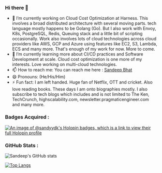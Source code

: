### Hi there 👋

- 🔭 I’m currently working on Cloud Cost Optimization at Harness. This involves a broad distributed architecture with several moving parts. tech language mostly happens to be Golang (Go). But I also work with Envoy, K8s, PostgreSQL, Redis, Queuing stack and a little bit of scripting occasionally. Work also involves lots of cloud technologies across cloud providers like AWS, GCP and Azure using features like EC2, S3, Lambda, ECS and many more. That's enough of my work for now. More to come.
- 🌱 I’m currently learning more about CI/CD practices and Software Development at scale. Cloud cost optimization is one more of my interests. Love working on multi-cloud technologies. 
- 📫 How to reach me: You can reach me here : [Sandeep Bhat](https://www.linkedin.com/in/sandeephbhat/ "Sandeep's LinkedIn")
- 😄 Pronouns: (He/His/Him)
- ⚡ Fun fact: I am left handed. Huge fan of Netflix, OTT and cricket. Also love reading books. These days I am onto biographies mostly. I also subscribe to tech blogs which includes and is not limited to The Ken, TechCrunch, highscalability.com, newsletter.pragmaticengineer.com and many more.

### Badges Acquired :

[![An image of @sandyydk's Holopin badges, which is a link to view their full Holopin profile](https://holopin.me/sandyydk)](https://holopin.io/@sandyydk)

### GitHub Stats : 

![Sandeep's GitHub stats](https://github-readme-stats.vercel.app/api?username=sandyydk&count_private=true&theme=onedark&show_icons=true)

[![Top Langs](https://github-readme-stats.vercel.app/api/top-langs/?username=sandyydk&text_color=daf7dc&bg_color=151515)](https://github.com/anuraghazra/github-readme-stats)
